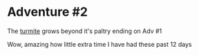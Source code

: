 # Adventure #2

The [turmite](https://github.com/JonKernPA/turmites) grows beyond it's paltry ending on Adv #1

Wow, amazing how little extra time I have had these past 12 days